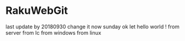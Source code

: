 # RakuWebGit
last update by 20180930 
change it now sunday 
ok let hello world !
from server
from lc
from windows
from linux
